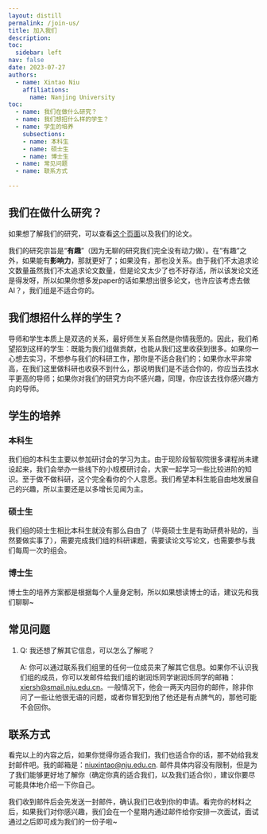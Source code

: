 ```yaml
---
layout: distill
permalink: /join-us/
title: 加入我们
description: 
toc:
  sidebar: left
nav: false
date: 2023-07-27
authors:
  - name: Xintao Niu
    affiliations:
      name: Nanjing University
toc:
  - name: 我们在做什么研究？
  - name: 我们想招什么样的学生？
  - name: 学生的培养
    subsections: 
    - name: 本科生
    - name: 硕士生
    - name: 博士生
  - name: 常见问题
  - name: 联系方式
  
---
```


## 我们在做什么研究？

如果想了解我们的研究，可以查看[这个页面](/research/)以及我们的论文。

我们的研究宗旨是“**有趣**”（因为无聊的研究我们完全没有动力做）。在“有趣”之外，如果能有**影响力**，那就更好了；如果没有，那也没关系。由于我们不太追求论文数量<d-footnote>虽然我们不太追求论文数量，但是论文太少了也不好存活，所以该发论文还是得发呀</d-footnote>，所以如果你想多发paper的话<d-footnote>如果想出很多论文，也许应该考虑去做AI？</d-footnote>，我们组是不适合你的。


## 我们想招什么样的学生？

导师和学生本质上是双选的关系，最好师生关系自然是你情我愿的。因此，我们希望招到这样的学生：既能为我们组做贡献，也能从我们这里收获到很多。如果你一心想去实习，不想参与我们的科研工作，那你是不适合我们的；如果你水平非常高，在我们这里做科研也收获不到什么，那说明我们是不适合你的，你应当去找水平更高的导师；如果你对我们的研究方向不感兴趣，同理，你应该去找你感兴趣方向的导师。


## 学生的培养

### 本科生

我们组的本科生主要以参加研讨会的学习为主。由于现阶段智软院很多课程尚未建设起来，我们会举办一些线下的小规模研讨会，大家一起学习一些比较进阶的知识。至于做不做科研，这个完全看你的个人意愿。我们希望本科生能自由地发展自己的兴趣，所以主要还是以多增长见闻为主。

### 硕士生

我们组的硕士生相比本科生就没有那么自由了（毕竟硕士生是有助研费补贴的，当然要做实事了），需要完成我们组的科研课题，需要读论文写论文，也需要参与我们每周一次的组会。

### 博士生

博士生的培养方案都是根据每个人量身定制，所以如果想读博士的话，建议先和我们聊聊~


## 常见问题

1. Q: 我还想了解其它信息，可以怎么了解呢？

   A: 你可以通过联系我们组里的任何一位成员来了解其它信息。如果你不认识我们组的成员，你可以发邮件给我们组的谢润烁同学<d-footnote>谢润烁同学的邮箱：xiersh@smail.nju.edu.cn</d-footnote>。一般情况下，他会一两天内回你的邮件，除非你问了一些让他很无语的问题，或者你冒犯到他了<d-footnote>他还是有点脾气的</d-footnote>，那他可能不会回你。


## 联系方式

看完以上的内容之后，如果你觉得你适合我们，我们也适合你的话，那不妨给我发封邮件吧。我的邮箱是：niuxintao@nju.edu.cn. 邮件具体内容没有限制，但是为了我们能够更好地了解你（确定你真的适合我们，以及我们适合你），建议你要尽可能具体地介绍一下你自己。

我们收到邮件后会先发送一封邮件，确认我们已收到你的申请。看完你的材料之后，如果我们对你感兴趣，我们会在一个星期内通过邮件给你安排一次面试，面试通过之后即可成为我们的一份子啦~
